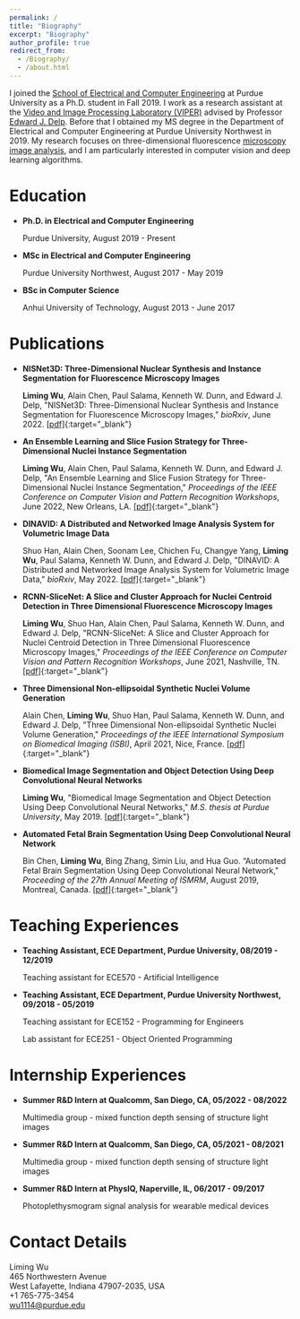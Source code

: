 ```yaml
---
permalink: /
title: "Biography"
excerpt: "Biography"
author_profile: true
redirect_from: 
  - /Biography/
  - /about.html
---
```


I joined the [School of Electrical and Computer Engineering](https://engineering.purdue.edu/ECE) at Purdue University as a Ph.D. student in Fall 2019. I work as a research assistant at the [Video and Image Processing Laboratory (VIPER)](https://engineering.purdue.edu/~ips/) advised by Professor [Edward J. Delp](https://engineering.purdue.edu/~ace/). Before that I obtained my MS degree in the Department of Electrical and Computer Engineering at Purdue University Northwest in 2019. My research focuses on three-dimensional fluorescence [microscopy image analysis](http://www.microscopy-purdue.net), and I am particularly interested in computer vision and deep learning algorithms.

# Education
+ **Ph.D. in Electrical and Computer Engineering**

  Purdue University, August 2019 - Present

+ **MSc in Electrical and Computer Engineering**

  Purdue University Northwest, August 2017 - May 2019

+ **BSc in Computer Science**

  Anhui University of Technology, August 2013 - June 2017

# Publications

+ **NISNet3D: Three-Dimensional Nuclear Synthesis and Instance Segmentation for Fluorescence Microscopy Images**

  **Liming Wu**, Alain Chen, Paul Salama, Kenneth W. Dunn, and Edward J. Delp, "NISNet3D: Three-Dimensional Nuclear Synthesis and Instance Segmentation for Fluorescence Microscopy Images," *bioRxiv*, June 2022. [[pdf]](https://doi.org/10.1101/2022.06.10.495713){:target="_blank"}
+ **An Ensemble Learning and Slice Fusion Strategy for Three-Dimensional Nuclei Instance Segmentation**

  **Liming Wu**, Alain Chen, Paul Salama, Kenneth W. Dunn, and Edward J. Delp, "An Ensemble Learning and Slice Fusion Strategy for Three-Dimensional Nuclei Instance Segmentation," *Proceedings of the IEEE Conference on Computer Vision and Pattern Recognition Workshops*, June 2022, New Orleans, LA. [[pdf]](https://openaccess.thecvf.com/content/CVPR2022W/CVMI/papers/Wu_An_Ensemble_Learning_and_Slice_Fusion_Strategy_for_Three-Dimensional_Nuclei_CVPRW_2022_paper.pdf){:target="_blank"}
+ **DINAVID: A Distributed and Networked Image Analysis System for Volumetric Image Data**

  Shuo Han, Alain Chen, Soonam Lee, Chichen Fu, Changye Yang, **Liming Wu**, Paul Salama, Kenneth W. Dunn, and Edward J. Delp, "DINAVID: A Distributed and Networked Image Analysis System for Volumetric Image Data," *bioRxiv*, May 2022. [[pdf]](https://doi.org/10.1101/2022.05.11.491511){:target="_blank"}
+ **RCNN-SliceNet: A Slice and Cluster Approach for Nuclei Centroid Detection in Three Dimensional Fluorescence Microscopy Images**
  
  **Liming Wu**, Shuo Han, Alain Chen, Paul Salama, Kenneth W. Dunn, and Edward J. Delp, "RCNN-SliceNet: A Slice and Cluster Approach for Nuclei Centroid Detection in Three Dimensional Fluorescence Microscopy Images," *Proceedings of the IEEE Conference on Computer Vision and Pattern Recognition Workshops*, June 2021, Nashville, TN. [[pdf]](https://openaccess.thecvf.com/content/CVPR2021W/CVMI/papers/Wu_RCNN-SliceNet_A_Slice_and_Cluster_Approach_for_Nuclei_Centroid_Detection_CVPRW_2021_paper.pdf){:target="_blank"}
+ **Three Dimensional Non-ellipsoidal Synthetic Nuclei Volume Generation**
  
  Alain Chen, **Liming Wu**, Shuo Han, Paul Salama, Kenneth W. Dunn, and Edward J. Delp, "Three Dimensional Non-ellipsoidal Synthetic Nuclei Volume Generation," *Proceedings of the IEEE International Symposium on Biomedical Imaging (ISBI)*, April 2021, Nice, France. [[pdf]](https://doi.org/10.1109/ISBI48211.2021.9434149){:target="_blank"}
+ **Biomedical Image Segmentation and Object Detection Using Deep Convolutional Neural Networks**
  
  **Liming Wu**, "Biomedical Image Segmentation and Object Detection Using Deep Convolutional Neural Networks," *M.S. thesis at Purdue University*, May 2019. [[pdf]](https://doi.org/10.25394/PGS.8051702.v1){:target="_blank"}
+ **Automated Fetal Brain Segmentation Using Deep Convolutional Neural Network**
  
  Bin Chen, **Liming Wu**, Bing Zhang, Simin Liu, and Hua Guo. “Automated Fetal Brain Segmentation Using Deep Convolutional Neural Network," *Proceeding of the 27th Annual Meeting of ISMRM*, August 2019, Montreal, Canada. [[pdf]](http://indexsmart.mirasmart.com/ISMRM2019/PDFfiles/4797.html){:target="_blank"}

# Teaching Experiences

* **Teaching Assistant, ECE Department, Purdue University, 08/2019 - 12/2019**
  
  Teaching assistant for ECE570 - Artificial Intelligence
* **Teaching Assistant, ECE Department, Purdue University Northwest, 09/2018 - 05/2019**
  
  Teaching assistant for ECE152 - Programming for Engineers
  
  Lab assistant for ECE251 - Object Oriented Programming



# Internship Experiences

* **Summer R&D Intern at Qualcomm, San Diego, CA, 05/2022 - 08/2022**
  
  Multimedia group - mixed function depth sensing of structure light images
* **Summer R&D Intern at Qualcomm, San Diego, CA, 05/2021 - 08/2021**
  
  Multimedia group - mixed function depth sensing of structure light images
* **Summer R&D Intern at PhysIQ, Naperville, IL, 06/2017 - 09/2017**
  
  Photoplethysmogram signal analysis for wearable medical devices


# Contact Details
Liming Wu\
465 Northwestern Avenue\
West Lafayette, Indiana 47907-2035, USA\
+1 765-775-3454\
wu1114@purdue.edu
